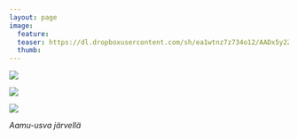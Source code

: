 ```yaml
---
layout: page
image:
  feature:
  teaser: https://dl.dropboxusercontent.com/sh/ea1wtnz7z734o12/AADx5y2Za9asdXY99SSSw8lTa/luontokuvat/syksy/DSC52171-245px.jpg
  thumb:
---
```


[![](https://dl.dropboxusercontent.com/sh/ea1wtnz7z734o12/AACrYw58LmmL0yQuLDV3ghEFa/luontokuvat/syksy/DSC52164-800px.jpg)](https://dl.dropboxusercontent.com/sh/ea1wtnz7z734o12/AAB_fhVVdgamJEihWETHEYwya/luontokuvat/syksy/DSC52164.jpg)

[![](https://dl.dropboxusercontent.com/sh/ea1wtnz7z734o12/AABcZ_uD3OBvdN0E9O-qAc2Ba/luontokuvat/syksy/DSC52171-800px.jpg)](https://dl.dropboxusercontent.com/sh/ea1wtnz7z734o12/AABq_oWT4RD9SsK9FFH3XmhCa/luontokuvat/syksy/DSC52171.jpg)

[![](https://dl.dropboxusercontent.com/sh/ea1wtnz7z734o12/AADNNrHFwNnYZXz_n8a8ioDVa/luontokuvat/syksy/DSC52174-800px.jpg)](https://dl.dropboxusercontent.com/sh/ea1wtnz7z734o12/AACiE0Sc33VmHfD67ONRSeSRa/luontokuvat/syksy/DSC52174.jpg)

*Aamu-usva järvellä*
